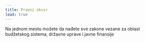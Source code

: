 ```yaml
---
title: Pravni okvir
lead: true
---
```






<div class="justify"> 
Na jednom mestu možete da nađete sve zakone vezane za oblast budžetskog sistema, državne uprave i javne finansije<br/> <br/> 
</div>

